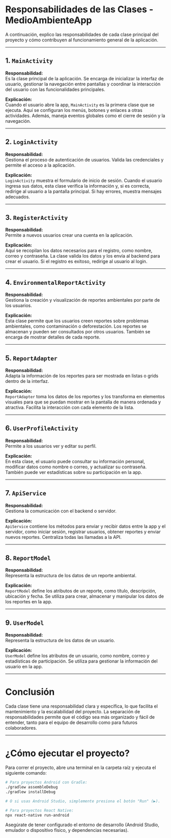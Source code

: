 # Responsabilidades de las Clases - MedioAmbienteApp

A continuación, explico las responsabilidades de cada clase principal del proyecto y cómo contribuyen al funcionamiento general de la aplicación.

---

## 1. `MainActivity`

**Responsabilidad:**  
Es la clase principal de la aplicación. Se encarga de inicializar la interfaz de usuario, gestionar la navegación entre pantallas y coordinar la interacción del usuario con las funcionalidades principales.

**Explicación:**  
Cuando el usuario abre la app, `MainActivity` es la primera clase que se ejecuta. Aquí se configuran los menús, botones y enlaces a otras actividades. Además, maneja eventos globales como el cierre de sesión y la navegación.

---

## 2. `LoginActivity`

**Responsabilidad:**  
Gestiona el proceso de autenticación de usuarios. Valida las credenciales y permite el acceso a la aplicación.

**Explicación:**  
`LoginActivity` muestra el formulario de inicio de sesión. Cuando el usuario ingresa sus datos, esta clase verifica la información y, si es correcta, redirige al usuario a la pantalla principal. Si hay errores, muestra mensajes adecuados.

---

## 3. `RegisterActivity`

**Responsabilidad:**  
Permite a nuevos usuarios crear una cuenta en la aplicación.

**Explicación:**  
Aquí se recopilan los datos necesarios para el registro, como nombre, correo y contraseña. La clase valida los datos y los envía al backend para crear el usuario. Si el registro es exitoso, redirige al usuario al login.

---

## 4. `EnvironmentalReportActivity`

**Responsabilidad:**  
Gestiona la creación y visualización de reportes ambientales por parte de los usuarios.

**Explicación:**  
Esta clase permite que los usuarios creen reportes sobre problemas ambientales, como contaminación o deforestación. Los reportes se almacenan y pueden ser consultados por otros usuarios. También se encarga de mostrar detalles de cada reporte.

---

## 5. `ReportAdapter`

**Responsabilidad:**  
Adapta la información de los reportes para ser mostrada en listas o grids dentro de la interfaz.

**Explicación:**  
`ReportAdapter` toma los datos de los reportes y los transforma en elementos visuales para que se puedan mostrar en la pantalla de manera ordenada y atractiva. Facilita la interacción con cada elemento de la lista.

---

## 6. `UserProfileActivity`

**Responsabilidad:**  
Permite a los usuarios ver y editar su perfil.

**Explicación:**  
En esta clase, el usuario puede consultar su información personal, modificar datos como nombre o correo, y actualizar su contraseña. También puede ver estadísticas sobre su participación en la app.

---

## 7. `ApiService`

**Responsabilidad:**  
Gestiona la comunicación con el backend o servidor.

**Explicación:**  
`ApiService` contiene los métodos para enviar y recibir datos entre la app y el servidor, como iniciar sesión, registrar usuarios, obtener reportes y enviar nuevos reportes. Centraliza todas las llamadas a la API.

---

## 8. `ReportModel`

**Responsabilidad:**  
Representa la estructura de los datos de un reporte ambiental.

**Explicación:**  
`ReportModel` define los atributos de un reporte, como título, descripción, ubicación y fecha. Se utiliza para crear, almacenar y manipular los datos de los reportes en la app.

---

## 9. `UserModel`

**Responsabilidad:**  
Representa la estructura de los datos de un usuario.

**Explicación:**  
`UserModel` define los atributos de un usuario, como nombre, correo y estadísticas de participación. Se utiliza para gestionar la información del usuario en la app.

---

# Conclusión

Cada clase tiene una responsabilidad clara y específica, lo que facilita el mantenimiento y la escalabilidad del proyecto. La separación de responsabilidades permite que el código sea más organizado y fácil de entender, tanto para el equipo de desarrollo como para futuros colaboradores.

---

# ¿Cómo ejecutar el proyecto?

Para correr el proyecto, abre una terminal en la carpeta raíz y ejecuta el siguiente comando:

```bash
# Para proyectos Android con Gradle:
./gradlew assembleDebug
./gradlew installDebug

# O si usas Android Studio, simplemente presiona el botón "Run" (▶️).

# Para proyectos React Native:
npx react-native run-android
```

Asegúrate de tener configurado el entorno de desarrollo (Android Studio, emulador o dispositivo físico, y dependencias necesarias).

